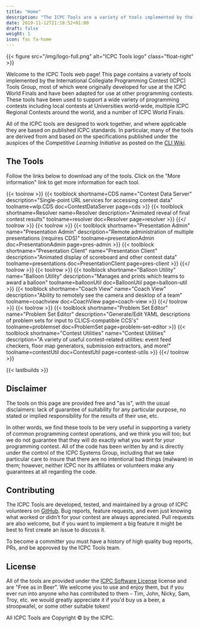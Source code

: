 ```yaml
---
title: "Home"
description: "The ICPC Tools are a variety of tools implemented by the ICPC Tools Group for use at the ICPC World Finals and other programming contests"
date: 2019-11-12T21:10:52+01:00
draft: false
weight: 1
icon: fas fa-home
---
```


{{< figure src="/img/logo-full.png" alt="ICPC Tools logo" class="float-right" >}}


Welcome to the ICPC Tools web page! This page contains a variety of tools implemented by the International Collegiate Programming Contest (ICPC) Tools Group, most of which were originally developed for use at the ICPC World Finals and have been adapted for use at other programming contests.
These tools have been used to support a wide variety of programming contests including local contests at Universities world-wide, multiple ICPC Regional Contests around the world, and a number of ICPC World Finals.

All of the ICPC tools are designed to work together, and where applicable they are based on published ICPC standards. In particular, many of the tools are derived from and based on the specifications published under the auspices of the *Competitive Learning Initiative* as posted on the [CLI Wiki](https://clics.ecs.baylor.edu/index.php).

## The Tools

Follow the links below to download any of the tools. Click on the "More information" link to get more information for each tool.

{{< toolrow >}}
    {{< toolblock shortname=CDS name="Contest Data Server" description="Single-point URL services for accessing contest data" toolname=wlp.CDS doc=ContestDataServer page=cds >}}
    {{< toolblock shortname=Resolver name=Resolver description="Animated reveal of final contest results" toolname=resolver doc=Resolver page=resolver >}}
{{</ toolrow >}}
{{< toolrow >}}
    {{< toolblock shortname="Presentation Admin" name="Presentation Admin" description="Remote administration of multiple presentations (requires CDS)" toolname=presentationAdmin doc=PresentationAdmin page=pres-admin >}}
    {{< toolblock shortname="Presentation Client" name="Presentation Client" description="Animated display of scoreboard and other contest data" toolname=presentations doc=PresentationClient page=pres-client >}}
{{</ toolrow >}}
{{< toolrow >}}
    {{< toolblock shortname="Balloon Utility" name="Balloon Utility" description="Manages and prints which teams to award a balloon" toolname=balloonUtil doc=BalloonUtil page=balloon-util >}}
    {{< toolblock shortname="Coach View" name="Coach View" description="Ability to remotely see the camera and desktop of a team" toolname=coachview doc=CoachView page=coach-view >}}
{{</ toolrow >}}
{{< toolrow >}}
    {{< toolblock shortname="Problem Set Editor" name="Problem Set Editor" description="Generate/Edit YAML descriptions of problem sets for input to CLICS-compatible CCS's" toolname=problemset doc=ProblemSet page=problem-set-editor >}}
    {{< toolblock shortname="Contest Utilities" name="Contest Utilities" description="A variety of useful contest-related utilities: event feed checkers, floor map generators, submission extractors, and more!" toolname=contestUtil doc=ContestUtil page=contest-utils >}}
{{</ toolrow >}}

{{< lastbuilds >}}

## Disclaimer

The tools on this page are provided free and "as is", with the usual disclaimers: lack of guarantee of suitability for any particular purpose, no stated or implied responsibility for the results of their use, etc.

In other words, we find these tools to be very useful in supporting a variety of common programming contest operations, and we think you will too; but we do not guarantee that they will do exactly what you want for *your* programming contest. All of the code has been written by and is directly under the control of the ICPC Systems Group, including that we take particular care to insure that there are no intentional bad things (malware) in them; however, neither ICPC nor its affiliates or volunteers make any guarantees at all regarding the code.

## Contributing

The ICPC Tools are developed, tested, and maintained by a group of ICPC volunteers on [GitHub](https://github.com/icpctools/icpctools).
Bug reports, feature requests, and even just knowing what worked or didn't for your contest are always appreciated.
Pull requests are also welcome, but if you want to implement a big feature it might be best to first create an issue to discuss it.

To become a committer you must have a history of high quality bug reports, PRs, and be approved by the ICPC Tools team.

## License

All of the tools are provided under the [ICPC Software License](https://github.com/icpctools/icpctools/blob/main/LICENSE) license
and are "Free as in Beer". We welcome you to use and enjoy them, but if you ever run into anyone who has contributed to
them - Tim, John, Nicky, Sam, Troy, etc. we would greatly appreciate it if you'd buy us a beer, a stroopwafel, or some other suitable token!

All ICPC Tools are Copyright &copy; by the ICPC.
